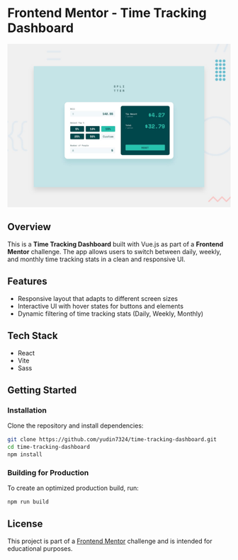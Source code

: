 # Frontend Mentor - Time Tracking Dashboard

![Design preview for the Time Tracking Dashboard coding challenge](./design/desktop-preview.jpg)

## Overview
This is a **Time Tracking Dashboard** built with Vue.js as part of a **Frontend Mentor** challenge. The app allows users to switch between daily, weekly, and monthly time tracking stats in a clean and responsive UI.

## Features
- Responsive layout that adapts to different screen sizes
- Interactive UI with hover states for buttons and elements
- Dynamic filtering of time tracking stats (Daily, Weekly, Monthly)

## Tech Stack
- React
- Vite
- Sass

## Getting Started

### Installation
Clone the repository and install dependencies:

```sh
git clone https://github.com/yudin7324/time-tracking-dashboard.git
cd time-tracking-dashboard
npm install
```

### Building for Production

To create an optimized production build, run:

```sh
npm run build
```

## License
This project is part of a [Frontend Mentor](https://www.frontendmentor.io) challenge and is intended for educational purposes.

